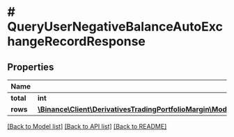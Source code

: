 # # QueryUserNegativeBalanceAutoExchangeRecordResponse

## Properties

Name | Type | Description | Notes
------------ | ------------- | ------------- | -------------
**total** | **int** |  | [optional]
**rows** | [**\Binance\Client\DerivativesTradingPortfolioMargin\Model\QueryUserNegativeBalanceAutoExchangeRecordResponseRowsInner[]**](QueryUserNegativeBalanceAutoExchangeRecordResponseRowsInner.md) |  | [optional]

[[Back to Model list]](../../README.md#models) [[Back to API list]](../../README.md#endpoints) [[Back to README]](../../README.md)
